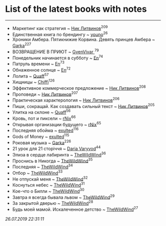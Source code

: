 # List of the latest books with notes
---

* Маркетинг как стратегия ~ [Ник Литвинов](users/241/241974816-vkontakte)<sup>209</sup>
* Единственная книга по брендингу ~ [youno](users/302/302928912-vkontakte)<sup>26</sup>
* Хроники Амбера. Пятикнижие Корвина. Девять принцев Амбера ~ [Garka](users/115/115753719718250012620-google)<sup>227</sup>
* ВОЗВРАЩЕНИЕ В ПРИЮТ ~ [GvenVivar ](users/158/158266434925901-facebook)<sup>79</sup>
* Понедельник начинается в субботу ~ [En](users/333/333646551-vkontakte)<sup>74</sup>
* Патруль времени ~ [En](users/333/333646551-vkontakte)<sup>73</sup>
* Обнаженное солнце ~ [En](users/333/333646551-vkontakte)<sup>72</sup>
* Лолита ~ [Quaff](users/122/12267158-vkontakte)<sup>57</sup>
* Хищницы ~ [Chiffi](users/105/105831994080785626680-google)<sup>126</sup>
* Эффективное коммерческое предложение ~ [Ник Литвинов](users/241/241974816-vkontakte)<sup>208</sup>
* Проповеди ~ [Ник Литвинов](users/241/241974816-vkontakte)<sup>207</sup>
* Практическая характерология ~ [Ник Литвинов](users/241/241974816-vkontakte)<sup>206</sup>
* Пиши, сокращай. Как создавать сильный текст ~ [Ник Литвинов](users/241/241974816-vkontakte)<sup>205</sup>
* Улитка на склоне ~ [Quaff](users/122/12267158-vkontakte)<sup>56</sup>
* Кровь, пот и пиксели ~ [rNix](users/227/22742452-yandex)<sup>66</sup>
* Открывая организации будущего ~ [rNix](users/227/22742452-yandex)<sup>65</sup>
* Последняя обойма ~ [exulted](users/100/100599204551896265722-google)<sup>116</sup>
* Gods of Money ~ [exulted](users/100/100599204551896265722-google)<sup>115</sup>
* Роковая музыка ~ [Garka](users/115/115753719718250012620-google)<sup>226</sup>
* 21 урок для 21 сторіччя ~ [Daria Varyvod](users/829/829893410524253-facebook)<sup>44</sup>
* Элиза в сердце лабиринта ~ [TheWildWind](users/262/262062207519652-facebook)<sup>36</sup>
* Проснись в Никогда ~ [TheWildWind](users/262/262062207519652-facebook)<sup>35</sup>
* Последняя ~ [TheWildWind](users/262/262062207519652-facebook)<sup>34</sup>
* Отбор ~ [TheWildWind](users/262/262062207519652-facebook)<sup>33</sup>
* Не отпускай меня ~ [TheWildWind](users/262/262062207519652-facebook)<sup>32</sup>
* Коснуться небес ~ [TheWildWind](users/262/262062207519652-facebook)<sup>31</sup>
* Кое-что о Билли ~ [TheWildWind](users/262/262062207519652-facebook)<sup>30</sup>
* Завтра я всегда бывала львом ~ [TheWildWind](users/262/262062207519652-facebook)<sup>29</sup>
* За закрытой дверью ~ [TheWildWind](users/262/262062207519652-facebook)<sup>28</sup>
* Будь моей мамой. Искалеченное детство ~ [TheWildWind](users/262/262062207519652-facebook)<sup>27</sup>


_26.07.2019 22:31:11_
